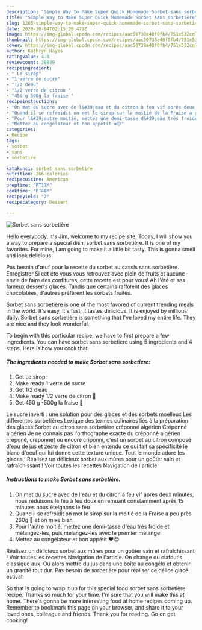 ```yaml
---
description: "Simple Way to Make Super Quick Homemade Sorbet sans sorbetière"
title: "Simple Way to Make Super Quick Homemade Sorbet sans sorbetière"
slug: 1265-simple-way-to-make-super-quick-homemade-sorbet-sans-sorbetiere
date: 2020-10-04T02:15:20.479Z
image: https://img-global.cpcdn.com/recipes/aac50738e40f0fb4/751x532cq70/sorbet-sans-sorbetiere-photo-principale-de-la-recette.jpg
thumbnail: https://img-global.cpcdn.com/recipes/aac50738e40f0fb4/751x532cq70/sorbet-sans-sorbetiere-photo-principale-de-la-recette.jpg
cover: https://img-global.cpcdn.com/recipes/aac50738e40f0fb4/751x532cq70/sorbet-sans-sorbetiere-photo-principale-de-la-recette.jpg
author: Kathryn Hayes
ratingvalue: 4.8
reviewcount: 39889
recipeingredient:
- " Le sirop"
- "1 verre de sucre"
- "1/2 deau"
- "1/2 verre de citron "
- "450 g 500g la fraise "
recipeinstructions:
- "On met du sucre avec de l&#39;eau et du citron à feu vif après deux minutes, nous réduisons le feu à feu doux en remuant constamment après 15 minutes nous éteignons le feu"
- "Quand il se refroidit on met le sirop sur la moitié de la Fraise a peu près 260g 🍓 et on mixe bien"
- "Pour l&#39;autre moitié, mettez une demi-tasse d&#39;eau très froide et mélangez-les, puis mélangez-les avec le premier mélange"
- "Mettez au congélateur et bon appétit ❤️😊"
categories:
- Recipe
tags:
- sorbet
- sans
- sorbetire

katakunci: sorbet sans sorbetire 
nutrition: 266 calories
recipecuisine: American
preptime: "PT17M"
cooktime: "PT48M"
recipeyield: "2"
recipecategory: Dessert

---
```



![Sorbet sans sorbetière](https://img-global.cpcdn.com/recipes/aac50738e40f0fb4/751x532cq70/sorbet-sans-sorbetiere-photo-principale-de-la-recette.jpg)

Hello everybody, it's Jim, welcome to my recipe site. Today, I will show you a way to prepare a special dish, sorbet sans sorbetière. It is one of my favorites. For mine, I am going to make it a little bit tasty. This is gonna smell and look delicious.

Pas besoin d&#39;œuf pour la recette du sorbet au cassis sans sorbetière. Enregistrer Si cet été vous vous retrouvez avec plein de fruits et aucune envie de faire des confitures, cette recette est pour vous! Ah l&#39;été et ses fameux desserts glacés. Tandis que certains raffolent des glaces chocolatées, d&#39;autres préfèrent les sorbets fruités.

Sorbet sans sorbetière is one of the most favored of current trending meals in the world. It's easy, it's fast, it tastes delicious. It is enjoyed by millions daily. Sorbet sans sorbetière is something that I've loved my entire life. They are nice and they look wonderful.


To begin with this particular recipe, we have to first prepare a few ingredients. You can have sorbet sans sorbetière using 5 ingredients and 4 steps. Here is how you cook that.

<!--inarticleads1-->

##### The ingredients needed to make Sorbet sans sorbetière:

1. Get  Le sirop:
1. Make ready 1 verre de sucre
1. Get 1/2 d’eau
1. Make ready 1/2 verre de citron 🍋
1. Get 450 g -500g la fraise 🍓


Le sucre inverti : une solution pour des glaces et des sorbets moelleux Les différentes sorbetières Lexique des termes culinaires liés à la préparation des glaces Sorbet au citron sans sorbetière créponné algérien Créponné algérien Je ne connais pas l&#39;orthographe exacte du créponné algérien  creponé, creponnet ou encore criponni, c&#39;est un sorbet au citron composé d&#39;eau de jus et zeste de citron et bien entendu ce qui fait sa spécificité le blanc d&#39;oeuf qui lui donne cette texture unique. Tout le monde adore les glaces ! Réalisez un délicieux sorbet aux mûres pour un goûter sain et rafraîchissant ! Voir toutes les recettes Navigation de l&#39;article. 

<!--inarticleads2-->

##### Instructions to make Sorbet sans sorbetière:

1. On met du sucre avec de l&#39;eau et du citron à feu vif après deux minutes, nous réduisons le feu à feu doux en remuant constamment après 15 minutes nous éteignons le feu
1. Quand il se refroidit on met le sirop sur la moitié de la Fraise a peu près 260g 🍓 et on mixe bien
1. Pour l&#39;autre moitié, mettez une demi-tasse d&#39;eau très froide et mélangez-les, puis mélangez-les avec le premier mélange
1. Mettez au congélateur et bon appétit ❤️😊


Réalisez un délicieux sorbet aux mûres pour un goûter sain et rafraîchissant ! Voir toutes les recettes Navigation de l&#39;article. On change du clafoutis classique aux. Ou alors mettre du jus dans une boîte au congélo et obtenir un granité tout dur. Pas besoin de sorbetière pour réaliser ce délice glacé estival! 

So that is going to wrap it up for this special food sorbet sans sorbetière recipe. Thanks so much for your time. I'm sure that you will make this at home. There's gonna be more interesting food at home recipes coming up. Remember to bookmark this page on your browser, and share it to your loved ones, colleague and friends. Thank you for reading. Go on get cooking!
